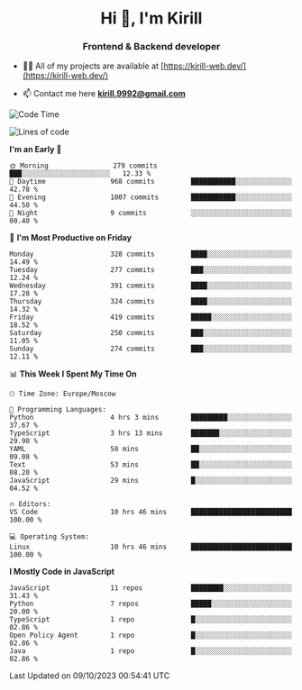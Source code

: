 <h1 align="center">Hi 👋, I'm Kirill</h1>
<h3 align="center">Frontend & Backend developer</h3>

- 👨‍💻 All of my projects are available at [https://kirill-web.dev/](https://kirill-web.dev/)

- 📫 Contact me here **kirill.9992@gmail.com**











<!--START_SECTION:waka-->
![Code Time](http://img.shields.io/badge/Code%20Time-1%2C470%20hrs%2023%20mins-blue)

![Lines of code](https://img.shields.io/badge/From%20Hello%20World%20I%27ve%20Written-3.6%20million%20lines%20of%20code-blue)

**I'm an Early 🐤** 

```text
🌞 Morning                279 commits         ███░░░░░░░░░░░░░░░░░░░░░░   12.33 % 
🌆 Daytime                968 commits         ███████████░░░░░░░░░░░░░░   42.78 % 
🌃 Evening                1007 commits        ███████████░░░░░░░░░░░░░░   44.50 % 
🌙 Night                  9 commits           ░░░░░░░░░░░░░░░░░░░░░░░░░   00.40 % 
```
📅 **I'm Most Productive on Friday** 

```text
Monday                   328 commits         ████░░░░░░░░░░░░░░░░░░░░░   14.49 % 
Tuesday                  277 commits         ███░░░░░░░░░░░░░░░░░░░░░░   12.24 % 
Wednesday                391 commits         ████░░░░░░░░░░░░░░░░░░░░░   17.28 % 
Thursday                 324 commits         ████░░░░░░░░░░░░░░░░░░░░░   14.32 % 
Friday                   419 commits         █████░░░░░░░░░░░░░░░░░░░░   18.52 % 
Saturday                 250 commits         ███░░░░░░░░░░░░░░░░░░░░░░   11.05 % 
Sunday                   274 commits         ███░░░░░░░░░░░░░░░░░░░░░░   12.11 % 
```


📊 **This Week I Spent My Time On** 

```text
🕑︎ Time Zone: Europe/Moscow

💬 Programming Languages: 
Python                   4 hrs 3 mins        █████████░░░░░░░░░░░░░░░░   37.67 % 
TypeScript               3 hrs 13 mins       ███████░░░░░░░░░░░░░░░░░░   29.90 % 
YAML                     58 mins             ██░░░░░░░░░░░░░░░░░░░░░░░   09.08 % 
Text                     53 mins             ██░░░░░░░░░░░░░░░░░░░░░░░   08.20 % 
JavaScript               29 mins             █░░░░░░░░░░░░░░░░░░░░░░░░   04.52 % 

🔥 Editors: 
VS Code                  10 hrs 46 mins      █████████████████████████   100.00 % 

💻 Operating System: 
Linux                    10 hrs 46 mins      █████████████████████████   100.00 % 
```

**I Mostly Code in JavaScript** 

```text
JavaScript               11 repos            ████████░░░░░░░░░░░░░░░░░   31.43 % 
Python                   7 repos             █████░░░░░░░░░░░░░░░░░░░░   20.00 % 
TypeScript               1 repo              █░░░░░░░░░░░░░░░░░░░░░░░░   02.86 % 
Open Policy Agent        1 repo              █░░░░░░░░░░░░░░░░░░░░░░░░   02.86 % 
Java                     1 repo              █░░░░░░░░░░░░░░░░░░░░░░░░   02.86 % 
```




 Last Updated on 09/10/2023 00:54:41 UTC
<!--END_SECTION:waka-->
